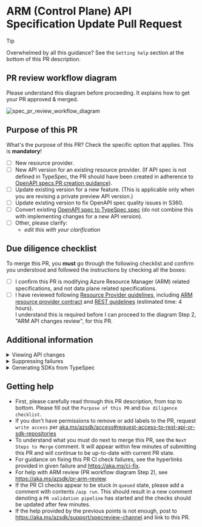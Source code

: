 # ARM (Control Plane) API Specification Update Pull Request 

> [!TIP]
> Overwhelmed by all this guidance? See the `Getting help` section at the bottom of this PR description.

## PR review workflow diagram

Please understand this diagram before proceeding. It explains how to get your PR approved & merged.

![spec_pr_review_workflow_diagram](https://github.com/Azure/azure-rest-api-specs/assets/4429827/5bb5e7ce-8aff-4dbb-a3f8-0d9b68fef5b1)

## Purpose of this PR

What's the purpose of this PR? Check the specific option that applies. This is **mandatory**!

  - [ ] New resource provider.
  - [ ] New API version for an existing resource provider. (If API spec is not defined in TypeSpec, the PR should have been created in adherence to [OpenAPI specs PR creation guidance](https://aka.ms/azsdkdocs/createopenapispec)).
  - [ ] Update existing version for a new feature. (This is applicable only when you are revising a private preview API version.)
  - [ ] Update existing version to fix OpenAPI spec quality issues in S360.
  - [ ] Convert existing [OpenAPI spec to TypeSpec spec](https://aka.ms/typespec/conversion) (do not combine this with implementing changes for a new API version).
  - [ ] Other, please clarify:
    - _edit this with your clarification_

## Due diligence checklist

To merge this PR, you **must** go through the following checklist and confirm you understood 
and followed the instructions by checking all the boxes:

- [ ] I confirm this PR is modifying Azure Resource Manager (ARM) related specifications, and not data plane related specifications.
- [ ] I have reviewed following [Resource Provider guidelines](https://aka.ms/rpguidelines), including
  [ARM resource provider contract](https://aka.ms/azurerpc) and
  [REST guidelines](https://github.com/microsoft/api-guidelines/blob/vNext/azure/Guidelines.md) (estimated time: 4 hours).  
  I understand this is required before I can proceed to the diagram Step 2, "ARM API changes review", for this PR.

## Additional information

<details>
<summary> Viewing API changes</summary>

For convenient view of the API changes made by this PR, refer to the URLs provided in the table 
in the `Generated ApiView` comment added to this PR. You can use ApiView to show API versions diff. 

</details>
<details>
<summary>Suppressing failures</summary>

If one or multiple validation error/warning suppression(s) is detected in your PR, please follow the 
[suppressions guide](https://aka.ms/azsdk/pr-suppressions) to get approval.

</details>
<details>
<summary>Generating SDKs from TypeSpec</summary>

For services using TypeSpec, if the Azure SDK generation fails or skips in multiple languages, check that the tspconfig.yaml is properly set up and committed in the PR. Refer to [the sample tspconfig.yaml]( https://github.com/Azure/azure-rest-api-specs/blob/main/specification/contosowidgetmanager/Contoso.Management/tspconfig.yaml).

</details>

## Getting help

- First, please carefully read through this PR description, from top to bottom. Please fill out the `Purpose of this PR` and `Due diligence checklist`.
- If you don't have permissions to remove or add labels to the PR, request `write access` per [aka.ms/azsdk/access#request-access-to-rest-api-or-sdk-repositories](https://aka.ms/azsdk/access#request-access-to-rest-api-or-sdk-repositories)
- To understand what you must do next to merge this PR, see the `Next Steps to Merge` comment. It will appear within few minutes of submitting this PR and will continue to be up-to-date with current PR state.
- For guidance on fixing this PR CI check failures, see the hyperlinks provided in given failure 
  and https://aka.ms/ci-fix.
- For help with ARM review (PR workflow diagram Step 2), see https://aka.ms/azsdk/pr-arm-review.
- If the PR CI checks appear to be stuck in `queued` state, please add a comment with contents `/azp run`.
  This should result in a new comment denoting a `PR validation pipeline` has started and the checks should be updated after few minutes.
- If the help provided by the previous points is not enough, post to https://aka.ms/azsdk/support/specreview-channel and link to this PR.
